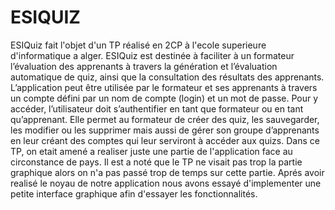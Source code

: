 # ESIQUIZ
ESIQuiz fait l'objet d'un TP réalisé en 2CP à l'ecole superieure d'informatique a alger.
  ESIQuiz est destinée à faciliter à un formateur l’évaluation des apprenants à travers la génération et l’évaluation automatique de quiz, ainsi que la consultation des résultats des apprenants. L’application peut être utilisée par le formateur et ses apprenants à travers un compte défini par un nom de compte (login) et un mot de passe. Pour y accéder, l’utilisateur doit s’authentifier en tant que formateur ou en tant qu’apprenant. Elle permet au formateur de créer des quiz, les sauvegarder, les modifier ou les supprimer mais aussi de gérer son groupe d’apprenants en leur créant des comptes qui leur serviront à accéder aux quizs.
   Dans ce TP, on etait amené a realiser juste une partie de l'application face au circonstance de pays. Il est a noté que le TP ne visait pas trop la partie graphique alors on n'a pas passé trop de temps sur cette partie. Aprés avoir realisé le noyau de notre application nous avons essayé d'implementer une petite interface graphique afin d'essayer les fonctionnalités.


